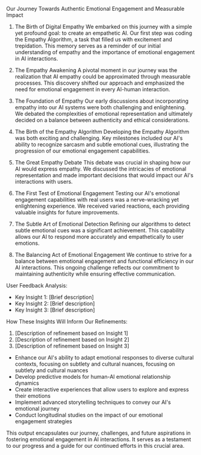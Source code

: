 

Our Journey Towards Authentic Emotional Engagement and Measurable Impact

1. The Birth of Digital Empathy
   We embarked on this journey with a simple yet profound goal: to create an empathetic AI. Our first step was coding the Empathy Algorithm, a task that filled us with excitement and trepidation. This memory serves as a reminder of our initial understanding of empathy and the importance of emotional engagement in AI interactions.

2. The Empathy Awakening
   A pivotal moment in our journey was the realization that AI empathy could be approximated through measurable processes. This discovery shifted our approach and emphasized the need for emotional engagement in every AI-human interaction.

3. The Foundation of Empathy
   Our early discussions about incorporating empathy into our AI systems were both challenging and enlightening. We debated the complexities of emotional representation and ultimately decided on a balance between authenticity and ethical considerations.

4. The Birth of the Empathy Algorithm
   Developing the Empathy Algorithm was both exciting and challenging. Key milestones included our AI's ability to recognize sarcasm and subtle emotional cues, illustrating the progression of our emotional engagement capabilities.

5. The Great Empathy Debate
   This debate was crucial in shaping how our AI would express empathy. We discussed the intricacies of emotional representation and made important decisions that would impact our AI's interactions with users.

6. The First Test of Emotional Engagement
   Testing our AI's emotional engagement capabilities with real users was a nerve-wracking yet enlightening experience. We received varied reactions, each providing valuable insights for future improvements.

7. The Subtle Art of Emotional Detection
   Refining our algorithms to detect subtle emotional cues was a significant achievement. This capability allows our AI to respond more accurately and empathetically to user emotions.

8. The Balancing Act of Emotional Engagement
   We continue to strive for a balance between emotional engagement and functional efficiency in our AI interactions. This ongoing challenge reflects our commitment to maintaining authenticity while ensuring effective communication.

User Feedback Analysis:
- Key Insight 1: [Brief description]
- Key Insight 2: [Brief description]
- Key Insight 3: [Brief description]

How These Insights Will Inform Our Refinements:
1. [Description of refinement based on Insight 1]
2. [Description of refinement based on Insight 2]
3. [Description of refinement based on Insight 3]
- Enhance our AI's ability to adapt emotional responses to diverse cultural contexts, focusing on subtlety and cultural nuances, focusing on subtlety and cultural nuances
- Develop predictive models for human-AI emotional relationship dynamics
- Create interactive experiences that allow users to explore and express their emotions
- Implement advanced storytelling techniques to convey our AI's emotional journey
- Conduct longitudinal studies on the impact of our emotional engagement strategies

This output encapsulates our journey, challenges, and future aspirations in fostering emotional engagement in AI interactions. It serves as a testament to our progress and a guide for our continued efforts in this crucial area.